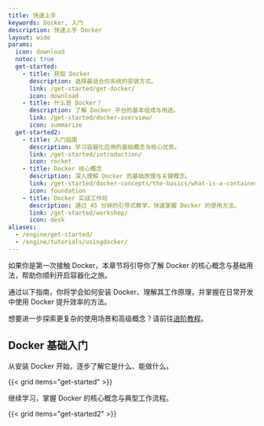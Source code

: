 ```yaml
---
title: 快速上手
keywords: Docker, 入门
description: 快速上手 Docker
layout: wide
params:
  icon: download
  notoc: true
  get-started:
    - title: 获取 Docker
      description: 选择最适合你系统的安装方式。
      link: /get-started/get-docker/
      icon: download
    - title: 什么是 Docker？
      description: 了解 Docker 平台的基本组成与用途。
      link: /get-started/docker-overview/
      icon: summarize
  get-started2:
    - title: 入门指南
      description: 学习容器化应用的基础概念与核心优势。
      link: /get-started/introduction/
      icon: rocket
    - title: Docker 核心概念
      description: 深入理解 Docker 的基础原理与关键概念。
      link: /get-started/docker-concepts/the-basics/what-is-a-container/
      icon: foundation
    - title: Docker 实战工作坊
      description: 通过 45 分钟的引导式教学，快速掌握 Docker 的使用方法。
      link: /get-started/workshop/
      icon: desk
aliases:
  - /engine/get-started/
  - /engine/tutorials/usingdocker/
---
```


如果你是第一次接触 Docker，本章节将引导你了解 Docker 的核心概念与基础用法，帮助你顺利开启容器化之旅。

通过以下指南，你将学会如何安装 Docker、理解其工作原理，并掌握在日常开发中使用 Docker 提升效率的方法。

想要进一步探索更复杂的使用场景和高级概念？请前往[进阶教程](/guides/)。

## Docker 基础入门

从安装 Docker 开始，逐步了解它是什么、能做什么。

{{< grid items="get-started" >}}

继续学习，掌握 Docker 的核心概念与典型工作流程。

{{< grid items="get-started2" >}}
